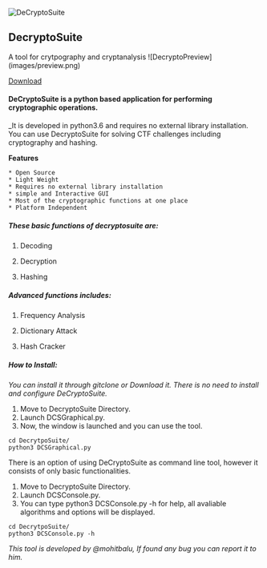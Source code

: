 ![DeCryptoSuite](images/logo.png) <h2>DecryptoSuite</h2>
</h3>A tool for crytpography and cryptanalysis</h3>
![DecryptoPreview](images/preview.png)

[Download](https://github.com/mohitbalu/DeCryptoSuite/archive/master.zip)

<h4>DeCryptoSuite is a python based application for performing cryptographic operations.</h4>
_It is developed in python3.6 and requires no external library installation. You can use DecryptoSuite for solving CTF challenges including cryptography and hashing.

**Features**
```
* Open Source
* Light Weight
* Requires no external library installation
* simple and Interactive GUI
* Most of the cryptographic functions at one place
* Platform Independent
```

<h5>These basic functions of decryptosuite are:</h5>

1. Decoding

2. Decryption

3. Hashing
  
<h5>Advanced functions includes:</h5>

1. Frequency Analysis

2. Dictionary Attack

3. Hash Cracker

<h5>How to Install:</h5>

_You can install it through gitclone or Download it._
_There is no need to install and configure DeCryptoSuite._

  1. Move to DecryptoSuite Directory.
  1. Launch DCSGraphical.py.
  1. Now, the window is launched and you can use the tool.
  
  ```
  cd DecrytpoSuite/
  python3 DCSGraphical.py
  ```

There is an option of using DeCryptoSuite as command line tool, however it consists of only basic functionalities.

  1. Move to DecryptoSuite Directory.
  1. Launch DCSConsole.py.
  1. You can type python3 DCSConsole.py -h for help, all avaliable algorithms and options will be displayed.
  ```
  cd DecrytpoSuite/
  python3 DCSConsole.py -h
  ```
_This tool is developed by @mohitbalu, If found any bug you can report it to him._
